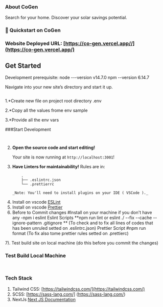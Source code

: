 ### About CoGen
Search for your home. Discover your solar savings potential.

### 🚀 Quickstart on CoGen

### Website Deployed URL: [https://co-gen.vercel.app//](https://co-gen.vercel.app/)

## Get Started

Development prerequisite:
node ---version v14.7.0
npm --version 6.14.7
  

Navigate into your new site’s directory and start it up.

```$ cd CoGen
```


1.*Create new file on project root directory .env

2.*Copy all the values frome env sample

3.*Provide all the env vars 


###Start Development

```$npm i 
```
```$npm run dev (start development server)
```


2.  **Open the source code and start editing!**

    Your site is now running at `http://localhost:3001`!


3.  **Have Linters for maintainability!**
    Rules are in:

            .
            ├── .eslintrc.json
            └── .prettierrc

        _Note: You'll need to install plugins on your IDE ( VSCode )._


4)  Install on vscode [ESLint](https://marketplace.visualstudio.com/items?itemName=dbaeumer.vscode-eslint)
5)  Install on vscode [Prettier](https://marketplace.visualstudio.com/items?itemName=esbenp.prettier-vscode)
6)  Before to Commit changes
    #Install on your machine if you don't have any
    -npm i eslint
    Eslint Scripts
    **npm run lint or eslint ./ --fix --cache --ignore-pattern .gitignore ** (To check and to fix all lines of codes that has been unruled setted on .eslintrc.json)
    Prettier Script
    #npm run format (To fix also tome prettier rules setted on .prettierc)


7). Test build site on local machine (do this before you commit the changes)

### Test Build Local Machine

```$npm run build 
``` 
```$npm run start (serve build file)
```


### Tech Stack 
1. Tailwind CSS: [https://tailwindcss.com/](https://tailwindcss.com/)
2. SCSS: [https://sass-lang.com/] (https://sass-lang.com/)
3. NextJs [Next JS Documentation](https://nextjs.org/docs/getting-started)

